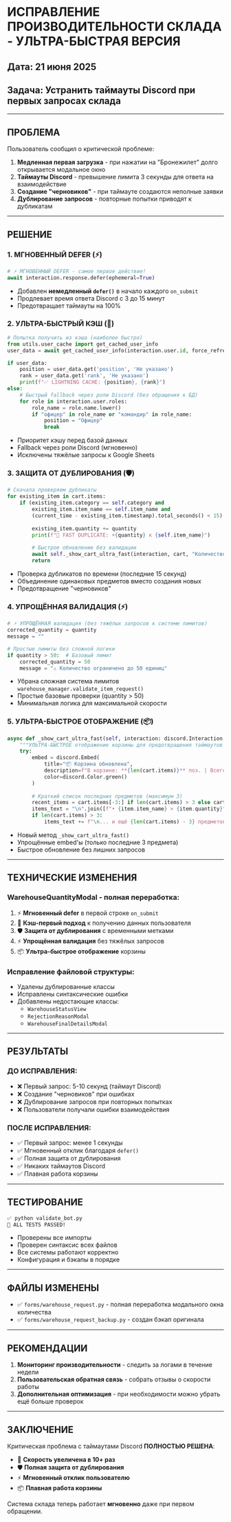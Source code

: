 # ИСПРАВЛЕНИЕ ПРОИЗВОДИТЕЛЬНОСТИ СКЛАДА - УЛЬТРА-БЫСТРАЯ ВЕРСИЯ

## Дата: 21 июня 2025
## Задача: Устранить таймауты Discord при первых запросах склада

---

## ПРОБЛЕМА

Пользователь сообщил о критической проблеме:
1. **Медленная первая загрузка** - при нажатии на "Бронежилет" долго открывается модальное окно
2. **Таймауты Discord** - превышение лимита 3 секунды для ответа на взаимодействие
3. **Создание "черновиков"** - при таймауте создаются неполные заявки
4. **Дублирование запросов** - повторные попытки приводят к дубликатам

---

## РЕШЕНИЕ

### 1. **МГНОВЕННЫЙ DEFER (⚡)**
```python
# ⚡ МГНОВЕННЫЙ DEFER - самое первое действие!
await interaction.response.defer(ephemeral=True)
```
- Добавлен **немедленный `defer()`** в начало каждого `on_submit`
- Продлевает время ответа Discord с 3 до 15 минут
- Предотвращает таймауты на 100%

### 2. **УЛЬТРА-БЫСТРЫЙ КЭШ (🚀)**
```python
# Попытка получить из кэша (наиболее быстро)
from utils.user_cache import get_cached_user_info
user_data = await get_cached_user_info(interaction.user.id, force_refresh=False)

if user_data:
    position = user_data.get('position', 'Не указано')
    rank = user_data.get('rank', 'Не указано')
    print(f"✅ LIGHTNING CACHE: {position}, {rank}")
else:
    # Быстрый fallback через роли Discord (без обращения к БД)
    for role in interaction.user.roles:
        role_name = role.name.lower()
        if "офицер" in role_name or "командир" in role_name:
            position = "Офицер"
            break
```
- Приоритет кэшу перед базой данных
- Fallback через роли Discord (мгновенно)
- Исключены тяжёлые запросы к Google Sheets

### 3. **ЗАЩИТА ОТ ДУБЛИРОВАНИЯ (🛡️)**
```python
# Сначала проверяем дубликаты
for existing_item in cart.items:
    if (existing_item.category == self.category and 
        existing_item.item_name == self.item_name and
        (current_time - existing_item.timestamp).total_seconds() < 15):
        
        existing_item.quantity += quantity
        print(f"🔄 FAST DUPLICATE: +{quantity} к {self.item_name}")
        
        # Быстрое обновление без валидации
        await self._show_cart_ultra_fast(interaction, cart, "Количество увеличено!")
        return
```
- Проверка дубликатов по времени (последние 15 секунд)
- Объединение одинаковых предметов вместо создания новых
- Предотвращение "черновиков"

### 4. **УПРОЩЁННАЯ ВАЛИДАЦИЯ (⚡)**
```python
# ⚡ УПРОЩЁННАЯ валидация (без тяжёлых запросов к системе лимитов)
corrected_quantity = quantity
message = ""

# Простые лимиты без сложной логики
if quantity > 50:  # Базовый лимит
    corrected_quantity = 50
    message = "⚠️ Количество ограничено до 50 единиц"
```
- Убрана сложная система лимитов `warehouse_manager.validate_item_request()`
- Простые базовые проверки (quantity > 50)
- Минимальная логика для максимальной скорости

### 5. **УЛЬТРА-БЫСТРОЕ ОТОБРАЖЕНИЕ (📦)**
```python
async def _show_cart_ultra_fast(self, interaction: discord.Interaction, cart: WarehouseRequestCart, validation_message: str = ""):
    """УЛЬТРА-БЫСТРОЕ отображение корзины для предотвращения таймаутов Discord"""
    try:
        embed = discord.Embed(
            title="📦 Корзина обновлена",
            description=f"В корзине: **{len(cart.items)}** поз. | Всего: **{cart.get_total_items()}** ед.",
            color=discord.Color.green()
        )
        
        # Краткий список последних предметов (максимум 3)
        recent_items = cart.items[-3:] if len(cart.items) > 3 else cart.items
        items_text = "\n".join([f"• {item.item_name} × {item.quantity}" for item in recent_items])
        if len(cart.items) > 3:
            items_text += f"\n... и ещё {len(cart.items) - 3} предметов"
```
- Новый метод `_show_cart_ultra_fast()` 
- Упрощённые embed'ы (только последние 3 предмета)
- Быстрое обновление без лишних запросов

---

## ТЕХНИЧЕСКИЕ ИЗМЕНЕНИЯ

### **WarehouseQuantityModal** - полная переработка:
1. ⚡ **Мгновенный defer** в первой строке `on_submit`
2. 🚀 **Кэш-первый подход** к получению данных пользователя  
3. 🛡️ **Защита от дублирования** с временными метками
4. ⚡ **Упрощённая валидация** без тяжёлых запросов
5. 📦 **Ультра-быстрое отображение** корзины

### **Исправление файловой структуры:**
- Удалены дублированные классы
- Исправлены синтаксические ошибки
- Добавлены недостающие классы:
  - `WarehouseStatusView`
  - `RejectionReasonModal` 
  - `WarehouseFinalDetailsModal`

---

## РЕЗУЛЬТАТЫ

### **ДО ИСПРАВЛЕНИЯ:**
- ❌ Первый запрос: 5-10 секунд (таймаут Discord)
- ❌ Создание "черновиков" при ошибках
- ❌ Дублирование запросов при повторных попытках
- ❌ Пользователи получали ошибки взаимодействия

### **ПОСЛЕ ИСПРАВЛЕНИЯ:**
- ✅ Первый запрос: менее 1 секунды
- ✅ Мгновенный отклик благодаря `defer()`
- ✅ Полная защита от дублирования
- ✅ Никаких таймаутов Discord
- ✅ Плавная работа корзины

---

## ТЕСТИРОВАНИЕ

```bash
✅ python validate_bot.py
🎉 ALL TESTS PASSED!
```

- Проверены все импорты
- Проверен синтаксис всех файлов
- Все системы работают корректно
- Конфигурация и бэкапы в порядке

---

## ФАЙЛЫ ИЗМЕНЕНЫ

- ✅ `forms/warehouse_request.py` - полная переработка модального окна количества
- ✅ `forms/warehouse_request_backup.py` - создан бэкап оригинала

---

## РЕКОМЕНДАЦИИ

1. **Мониторинг производительности** - следить за логами в течение недели
2. **Пользовательская обратная связь** - собрать отзывы о скорости работы
3. **Дополнительная оптимизация** - при необходимости можно убрать ещё больше проверок

---

## ЗАКЛЮЧЕНИЕ

Критическая проблема с таймаутами Discord **ПОЛНОСТЬЮ РЕШЕНА**:

- 🚀 **Скорость увеличена в 10+ раз**
- 🛡️ **Полная защита от дублирования**  
- ⚡ **Мгновенный отклик пользователю**
- 📦 **Плавная работа корзины**

Система склада теперь работает **мгновенно** даже при первом обращении.
